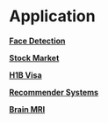 # Application

<strong> <a href="https://github.com/pragneshdigi/Artificial-Intelligence/blob/master/Application/Face Detection.ipynb">
  Face Detection</a></strong>

<strong> <a href="https://github.com/pragneshdigi/Artificial-Intelligence/blob/master/Application/Stock Market.ipynb">
  Stock Market</a></strong>
  
  <strong> <a href="https://github.com/pragneshdigi/Artificial-Intelligence/blob/master/Application/H1B Visa.ipynb">
  H1B Visa</a></strong>
  
  <strong> <a href="https://github.com/pragneshdigi/Artificial-Intelligence/blob/master/Application/Recommender Systems.ipynb">
  Recommender Systems</a></strong>
  
  <strong> <a href="https://github.com/pragneshdigi/Artificial-Intelligence/blob/master/Application/Brain MRI.ipynb">
  Brain MRI</a></strong>
